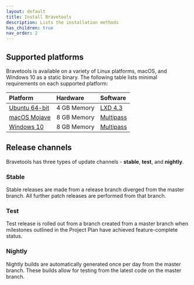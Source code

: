 ```yaml
---
layout: default
title: Install Bravetools
description: Lists the installation methods
has_children: true
nav_order: 2
---
```


## Supported platforms

Bravetools is available on a variety of Linux platforms, macOS, and Windows 10 as a static binary.
The following table lists minimal requirements on each supported platform:

| Platform      			 | Hardware          | Software 	  |
|:---------------------------|:------------------|:---------------|
| [Ubuntu 64-bit](ubuntu.md) | 4 GB Memory		 | [LXD 4.3](https://linuxcontainers.org/lxd/introduction/) |
| [macOS Mojave](macos.md)	 | 8 GB Memory		 | [Multipass](https://multipass.run/) |
| [Windows 10](windows.md)	 | 8 GB Memory 		 | [Multipass](https://multipass.run/) |

## Release channels

Bravetools has three types of update channels - **stable**, **test**, and **nightly**.

### Stable

Stable releases are made from a release branch diverged from the master branch. All further patch releases are performed from that branch.

### Test

Test release is rolled out from a branch created from a master branch when milestones outlined in the Project Plan have achieved feature-complete status.

### Nightly

Nightly builds are automatically generated once per day from the master branch. These builds allow for testing from the latest code on the master branch.